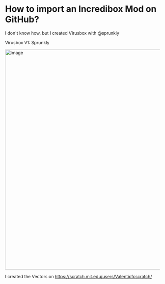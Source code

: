 # How to import an Incredibox Mod on GitHub?

I don't know how, but I created Virusbox with @sprunkly

Virusbox V1: Sprunkly

<img width="1277" height="718" alt="image" src="https://github.com/user-attachments/assets/964bb565-ee80-4301-b4ca-d6fbf0af2d0e" />

I created the Vectors on https://scratch.mit.edu/users/Valentiofcscratch/
